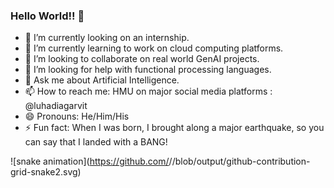 ### Hello World!! 👋

- 🔭 I’m currently looking on an internship.
- 🌱 I’m currently learning to work on cloud computing platforms.
- 👯 I’m looking to collaborate on real world GenAI projects.
- 🤔 I’m looking for help with functional processing languages.
- 💬 Ask me about Artificial Intelligence.
- 📫 How to reach me: HMU on major social media platforms : @luhadiagarvit
- 😄 Pronouns: He/Him/His
- ⚡ Fun fact: When I was born, I brought along a major earthquake, so you can say that I landed with a BANG!

![snake animation](https://github.com/<seu user name>/<seu user name>/blob/output/github-contribution-grid-snake2.svg)
